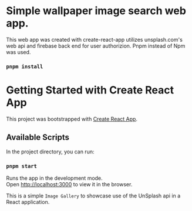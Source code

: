 # Simple wallpaper image search web app.

This web app was created with create-react-app utilizes unsplash.com's web api and firebase back end for user authorizion.
Pnpm instead of Npm was used.

### `pnpm install`


# Getting Started with Create React App

This project was bootstrapped with [Create React App](https://github.com/facebook/create-react-app).

## Available Scripts

In the project directory, you can run:

### `pnpm start`
Runs the app in the development mode.\
Open [http://localhost:3000](http://localhost:3000) to view it in the browser.

This is a simple `Image Gallery` to showcase use of the UnSplash api in a React application.
